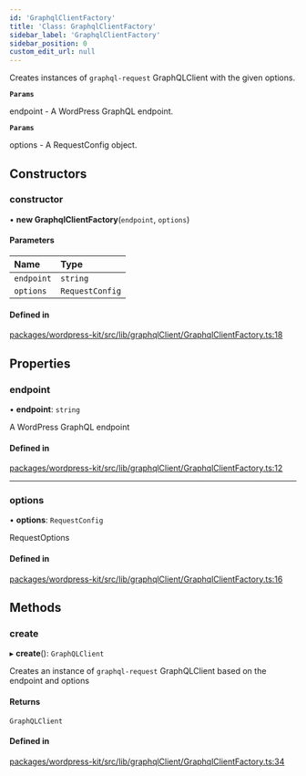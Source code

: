 ```yaml
---
id: 'GraphqlClientFactory'
title: 'Class: GraphqlClientFactory'
sidebar_label: 'GraphqlClientFactory'
sidebar_position: 0
custom_edit_url: null
---
```


Creates instances of `graphql-request` GraphQLClient with the given options.

**`Params`**

endpoint - A WordPress GraphQL endpoint.

**`Params`**

options - A RequestConfig object.

## Constructors

### constructor

• **new GraphqlClientFactory**(`endpoint`, `options`)

#### Parameters

| Name       | Type            |
| :--------- | :-------------- |
| `endpoint` | `string`        |
| `options`  | `RequestConfig` |

#### Defined in

[packages/wordpress-kit/src/lib/graphqlClient/GraphqlClientFactory.ts:18](https://github.com/pantheon-systems/decoupled-kit-js/blob/4c02f3b62/packages/wordpress-kit/src/lib/graphqlClient/GraphqlClientFactory.ts#L18)

## Properties

### endpoint

• **endpoint**: `string`

A WordPress GraphQL endpoint

#### Defined in

[packages/wordpress-kit/src/lib/graphqlClient/GraphqlClientFactory.ts:12](https://github.com/pantheon-systems/decoupled-kit-js/blob/4c02f3b62/packages/wordpress-kit/src/lib/graphqlClient/GraphqlClientFactory.ts#L12)

---

### options

• **options**: `RequestConfig`

RequestOptions

#### Defined in

[packages/wordpress-kit/src/lib/graphqlClient/GraphqlClientFactory.ts:16](https://github.com/pantheon-systems/decoupled-kit-js/blob/4c02f3b62/packages/wordpress-kit/src/lib/graphqlClient/GraphqlClientFactory.ts#L16)

## Methods

### create

▸ **create**(): `GraphQLClient`

Creates an instance of `graphql-request` GraphQLClient based on the endpoint and
options

#### Returns

`GraphQLClient`

#### Defined in

[packages/wordpress-kit/src/lib/graphqlClient/GraphqlClientFactory.ts:34](https://github.com/pantheon-systems/decoupled-kit-js/blob/4c02f3b62/packages/wordpress-kit/src/lib/graphqlClient/GraphqlClientFactory.ts#L34)
